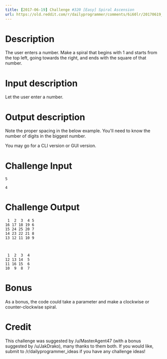 ```yaml
---
title: [2017-06-19] Challenge #320 [Easy] Spiral Ascension
url: https://old.reddit.com/r/dailyprogrammer/comments/6i60lr/20170619_challenge_320_easy_spiral_ascension/
---
```


# Description

The user enters a number. Make a spiral that begins with 1 and starts from the top left, going towards the right, and ends with the square of that number.

# Input description

Let the user enter a number.

# Output description

Note the proper spacing in the below example. You'll need to know the number of digits in the biggest number. 

You may go for a CLI version or GUI version. 

# Challenge Input

    5
    
    4

# Challenge Output

     1  2  3  4 5
    16 17 18 19 6
    15 24 25 20 7
    14 23 22 21 8
    13 12 11 10 9



     1  2  3  4 
    12 13 14  5
    11 16 15  6
    10  9  8  7

# Bonus

As a bonus, the code could take a parameter and make a clockwise or counter-clockwise spiral.

# Credit

This challenge was suggested by /u/MasterAgent47 (with a bonus suggested by /u/JakDrako), many thanks to them both. If you would like, submit to /r/dailyprogrammer_ideas if you have any challenge ideas!